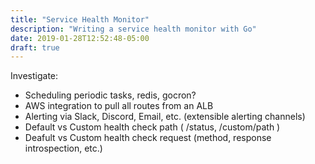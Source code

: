 ```yaml
---
title: "Service Health Monitor"
description: "Writing a service health monitor with Go"
date: 2019-01-28T12:52:48-05:00
draft: true
---
```


Investigate:

- Scheduling periodic tasks, redis, gocron?
- AWS integration to pull all routes from an ALB
- Alerting via Slack, Discord, Email, etc. (extensible alerting channels)
- Default vs Custom health check path ( /status, /custom/path )
- Deafult vs Custom health check request (method, response introspection, etc.)
